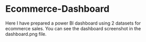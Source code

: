 # Ecommerce-Dashboard

Here I have prepared a power BI dashboard using 2 datasets for ecommerce sales.
You can see the dashboard screenshot in the dashboard.png file.
